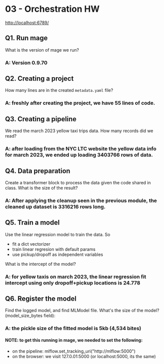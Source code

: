 # 03 - Orchestration HW
[http://localhost:6789/](http://localhost:6789/)

## Q1. Run mage

What is the version of mage we run?

### A: Version 0.9.70

## Q2. Creating a project

How many lines are in the created `metadata.yaml` file?

### A: freshly after creating the project, we have 55 lines of code.

## Q3. Creating a pipeline

We read the march 2023 yellow taxi trips data. How many records did we read?

### A: after loading from the NYC LTC website the yellow data info for march 2023, we ended up loading 3403766 rows of data.


## Q4. Data preparation

Create a transformer block to process the data given the code shared in class. What is the size of the result?

### A: After applying the cleanup seen in the previous module, the cleaned up dataset is 3316216 rows long.

## Q5. Train a model

Use the linear regression model to  train the data. So 
- fit a dict vectorizer
- train linear regresion with default params
- use pickup/dropoff as independent variables

What is the intercept of the model?

### A: for yellow taxis on march 2023, the linear regression fit intercept using only dropoff+pickup locations is 24.778


## Q6. Register the model

Find the logged model, and find MLModel file. What's the size of the model? (model_size_bytes field):

### A: the pickle size of the fitted model is 5kb (4,534 bites)

#### NOTE: to get this running in mage, we needed to set the following:

- on the pipeline: mlflow.set_tracking_uri("http://mlflow:5000")
- on the browser: we visit 127.0.01:5000 (or localhost:5000, its the same)